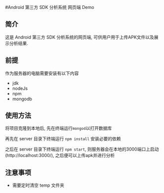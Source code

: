 #Android 第三方 SDK 分析系统 网页端 Demo

## 简介
这是 Android 第三方 SDK 分析系统的网页端, 可供用户用于上传APK文件以及展示分析结果.

## 前提
作为服务器的电脑需要安装有以下内容

* jdk
* nodeJs
* npm
* mongodb

## 使用方法
将项目克隆到本地后, 先在终端运行`mongod`以打开数据库

再先在 server 目录下终端运行 `npm install` 安装必要的依赖

之后在 server 目录下终端运行 `npm start`, 则服务器会在本地的3000端口上启动(http://localhost:3000/),  之后便可以上传apk并进行分析

## 注意事项

* 需要定时清空 temp 文件夹
